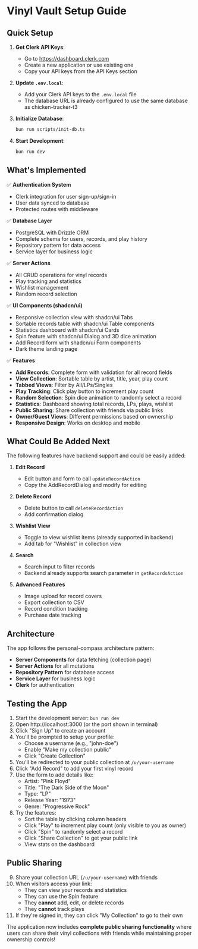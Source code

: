 # Vinyl Vault Setup Guide

## Quick Setup

1. **Get Clerk API Keys**:
   - Go to https://dashboard.clerk.com
   - Create a new application or use existing one
   - Copy your API keys from the API Keys section

2. **Update `.env.local`**:
   - Add your Clerk API keys to the `.env.local` file
   - The database URL is already configured to use the same database as chicken-tracker-t3

3. **Initialize Database**:
   ```bash
   bun run scripts/init-db.ts
   ```

4. **Start Development**:
   ```bash
   bun run dev
   ```

## What's Implemented

✅ **Authentication System**
- Clerk integration for user sign-up/sign-in
- User data synced to database
- Protected routes with middleware

✅ **Database Layer**
- PostgreSQL with Drizzle ORM
- Complete schema for users, records, and play history
- Repository pattern for data access
- Service layer for business logic

✅ **Server Actions**
- All CRUD operations for vinyl records
- Play tracking and statistics
- Wishlist management
- Random record selection

✅ **UI Components (shadcn/ui)**
- Responsive collection view with shadcn/ui Tabs
- Sortable records table with shadcn/ui Table components
- Statistics dashboard with shadcn/ui Cards
- Spin feature with shadcn/ui Dialog and 3D dice animation
- Add Record form with shadcn/ui Form components
- Dark theme landing page

✅ **Features**
- **Add Records**: Complete form with validation for all record fields
- **View Collection**: Sortable table by artist, title, year, play count
- **Tabbed Views**: Filter by All/LPs/Singles
- **Play Tracking**: Click play button to increment play count
- **Random Selection**: Spin dice animation to randomly select a record
- **Statistics**: Dashboard showing total records, LPs, plays, wishlist
- **Public Sharing**: Share collection with friends via public links
- **Owner/Guest Views**: Different permissions based on ownership
- **Responsive Design**: Works on desktop and mobile

## What Could Be Added Next

The following features have backend support and could be easily added:

1. **Edit Record**
   - Edit button and form to call `updateRecordAction`
   - Copy the AddRecordDialog and modify for editing

2. **Delete Record** 
   - Delete button to call `deleteRecordAction`
   - Add confirmation dialog

3. **Wishlist View**
   - Toggle to view wishlist items (already supported in backend)
   - Add tab for "Wishlist" in collection view

4. **Search**
   - Search input to filter records
   - Backend already supports search parameter in `getRecordsAction`

5. **Advanced Features**
   - Image upload for record covers
   - Export collection to CSV
   - Record condition tracking
   - Purchase date tracking

## Architecture

The app follows the personal-compass architecture pattern:
- **Server Components** for data fetching (collection page)
- **Server Actions** for all mutations
- **Repository Pattern** for database access
- **Service Layer** for business logic
- **Clerk** for authentication

## Testing the App

1. Start the development server: `bun run dev`
2. Open http://localhost:3000 (or the port shown in terminal)
3. Click "Sign Up" to create an account
4. You'll be prompted to setup your profile:
   - Choose a username (e.g., "john-doe")
   - Enable "Make my collection public"
   - Click "Create Collection"
5. You'll be redirected to your public collection at `/u/your-username`
6. Click "Add Record" to add your first vinyl record
7. Use the form to add details like:
   - Artist: "Pink Floyd"
   - Title: "The Dark Side of the Moon" 
   - Type: "LP"
   - Release Year: "1973"
   - Genre: "Progressive Rock"
8. Try the features:
   - Sort the table by clicking column headers
   - Click "Play" to increment play count (only visible to you as owner)
   - Click "Spin" to randomly select a record
   - Click "Share Collection" to get your public link
   - View stats on the dashboard

## Public Sharing

9. Share your collection URL (`/u/your-username`) with friends
10. When visitors access your link:
    - They can view your records and statistics
    - They can use the Spin feature
    - They **cannot** add, edit, or delete records
    - They **cannot** track plays
11. If they're signed in, they can click "My Collection" to go to their own

The application now includes **complete public sharing functionality** where users can share their vinyl collections with friends while maintaining proper ownership controls!
